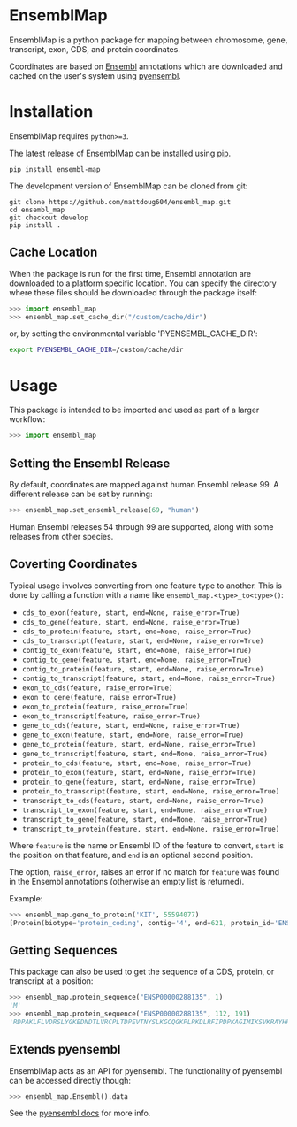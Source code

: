 EnsemblMap
==========

EnsemblMap is a python package for mapping between chromosome, gene, transcript, exon, CDS, and protein coordinates.

Coordinates are based on [Ensembl](http://www.ensembl.org/) annotations which are downloaded and cached on the user's system using [pyensembl](https://github.com/openvax/pyensembl).

# Installation

EnsemblMap requires `python>=3`.

The latest release of EnsemblMap can be installed using [pip](https://pip.pypa.io/en/latest/quickstart/).

```shell
pip install ensembl-map
```

The development version of EnsemblMap can be cloned from git:

```shell
git clone https://github.com/mattdoug604/ensembl_map.git
cd ensembl_map
git checkout develop
pip install .
```

## Cache Location

When the package is run for the first time, Ensembl annotation are downloaded to a platform specific location. You can specify the directory where these files should be downloaded through the package itself:

```python
>>> import ensembl_map
>>> ensembl_map.set_cache_dir("/custom/cache/dir")
```

or, by setting the environmental variable 'PYENSEMBL_CACHE_DIR':

```bash
export PYENSEMBL_CACHE_DIR=/custom/cache/dir
```

# Usage

This package is intended to be imported and used as part of a larger workflow:

```python
>>> import ensembl_map
```

## Setting the Ensembl Release

By default, coordinates are mapped against human Ensembl release 99. A different release can be set by running:

```python
>>> ensembl_map.set_ensembl_release(69, "human")
```

Human Ensembl releases 54 through 99 are supported, along with some releases from other species.

## Coverting Coordinates

Typical usage involves converting from one feature type to another. This is done by calling a function with a name like `ensembl_map.<type>_to<type>()`:
* ```cds_to_exon(feature, start, end=None, raise_error=True)```
* ```cds_to_gene(feature, start, end=None, raise_error=True)```
* ```cds_to_protein(feature, start, end=None, raise_error=True)```
* ```cds_to_transcript(feature, start, end=None, raise_error=True)```
* ```contig_to_exon(feature, start, end=None, raise_error=True)```
* ```contig_to_gene(feature, start, end=None, raise_error=True)```
* ```contig_to_protein(feature, start, end=None, raise_error=True)```
* ```contig_to_transcript(feature, start, end=None, raise_error=True)```
* ```exon_to_cds(feature, raise_error=True)```
* ```exon_to_gene(feature, raise_error=True)```
* ```exon_to_protein(feature, raise_error=True)```
* ```exon_to_transcript(feature, raise_error=True)```
* ```gene_to_cds(feature, start, end=None, raise_error=True)```
* ```gene_to_exon(feature, start, end=None, raise_error=True)```
* ```gene_to_protein(feature, start, end=None, raise_error=True)```
* ```gene_to_transcript(feature, start, end=None, raise_error=True)```
* ```protein_to_cds(feature, start, end=None, raise_error=True)```
* ```protein_to_exon(feature, start, end=None, raise_error=True)```
* ```protein_to_gene(feature, start, end=None, raise_error=True)```
* ```protein_to_transcript(feature, start, end=None, raise_error=True)```
* ```transcript_to_cds(feature, start, end=None, raise_error=True)```
* ```transcript_to_exon(feature, start, end=None, raise_error=True)```
* ```transcript_to_gene(feature, start, end=None, raise_error=True)```
* ```transcript_to_protein(feature, start, end=None, raise_error=True)```

Where `feature` is the name or Ensembl ID of the feature to convert, `start` is the position on that feature, and `end` is an optional second position.

The option, `raise_error`, raises an error if no match for `feature` was found in the Ensembl annotations (otherwise an empty list is returned).

Example:

```python
>>> ensembl_map.gene_to_protein('KIT', 55594077)
[Protein(biotype='protein_coding', contig='4', end=621, protein_id='ENSP00000288135', sequence='A', start=621, strand='+'), Protein(biotype='protein_coding', contig='4', end=617, protein_id='ENSP00000390987', sequence='A', start=617, strand='+')]
```


## Getting Sequences

This package can also be used to get the sequence of a CDS, protein, or transcript at a position:

```python
>>> ensembl_map.protein_sequence("ENSP00000288135", 1)
'M'
>>> ensembl_map.protein_sequence("ENSP00000288135", 112, 191)
'RDPAKLFLVDRSLYGKEDNDTLVRCPLTDPEVTNYSLKGCQGKPLPKDLRFIPDPKAGIMIKSVKRAYHRLCLHCSVDQE'
```

## Extends pyensembl

EnsemblMap acts as an API for pyensembl. The functionality of pyensembl can be accessed directly though:

```python
>>> ensembl_map.Ensembl().data
```

See the [pyensembl docs](https://readthedocs.org/projects/pyensembl/downloads/pdf/latest/) for more info.
